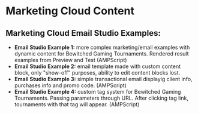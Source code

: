 # Marketing Cloud Content

## Marketing Cloud Email Studio Examples:
- **Email Studio Example 1:** more complex marketing/email examples with dynamic content for Bewitched Gaming Tournaments. Rendered result examples from Preview and Test (AMPScript)
- **Email Studio Example 2:** email template made with custom content block, only "show-off" purposes, ability to edit content blocks lost.
- **Email Studio Example 3:** simple transactional email displayig client info, purchases info and promo code. (AMPScript)
- **Email Studio Example 4:** custom tag system for Bewitched Gaming Tournaments. Passing parameters through URL. After clicking tag link, tournaments with that tag will appear. (AMPScript)
